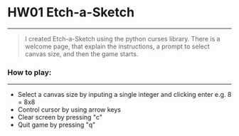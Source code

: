 # HW01 Etch-a-Sketch
***

> I created Etch-a-Sketch using the python curses library. There is a welcome page, that explain the instructions, a prompt to select canvas size, and then the game starts. 

### How to play:
***
* Select a canvas size by inputing a single integer and clicking enter e.g. 8 = 8x8
* Control cursor by using arrow keys
* Clear screen by pressing "c"
* Quit game by pressing "q"
